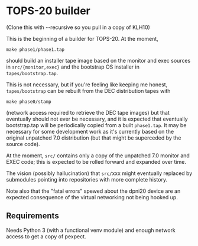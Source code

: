 # TOPS-20 builder

(Clone this with --recursive so you pull in a copy of KLH10)

This is the beginning of a builder for TOPS-20.  At the moment,

```
make phase1/phase1.tap
```

should build an installer tape image based on the monitor and exec
sources in ```src/{monitor,exec}``` and the bootstrap OS installer
in ```tapes/bootstrap.tap```.

This is not necessary, but if you're feeling like keeping me honest, 
```tapes/bootstrap``` can be rebuilt from the DEC distribution tapes
with

```
make phase0/stamp
```

(network access required to retrieve the DEC tape images) but that
eventually should not ever be necessary, and it is expected that
eventually bootstrap.tap will be periodically copied from a built
```phase1.tap```.  It may be necessary for some development work as
it's currently based on the original unpatched 7.0 distribution (but
that might be superceded by the source code).

At the moment, ```src/``` contains only a copy of the unpatched 7.0
monitor and EXEC code; this is expected to be rolled forward and
expanded over time.

The vision (possibly hallucination) that ```src/```xxx might
eventually replaced by submodules pointing into repositories with more
complete history.

Note also that the "fatal errors" spewed about the dpni20 device are
an expected consequence of the virtual networking not being hooked up.

## Requirements

Needs Python 3 (with a functional venv module) and enough network
access to get a copy of pexpect.

